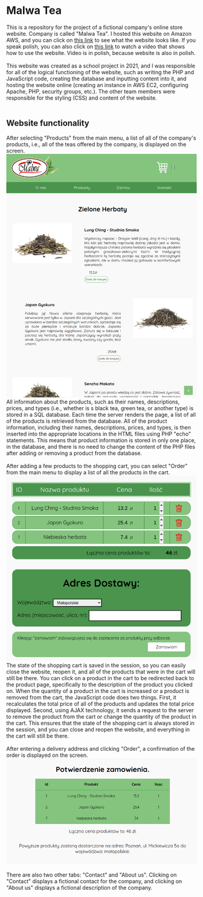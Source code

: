 # Malwa Tea

This is a repository for the project of a fictional company's online store website. Company is called "Malwa Tea". I hosted this website on Amazon AWS, and you can click on [this link](http://ec2-52-87-229-246.compute-1.amazonaws.com/) to see what the website looks like. If you speak polish, you can also click on [this link](https://drive.google.com/file/d/1TIuaRz3wrAIUWZIIjwZIPpy4jEbDsXGx/view?usp=share_link) to watch a video that shows how to use the website. Video is in polish, because website is also in polish.<br/><br/>
This website was created as a school project in 2021, and I was responsible for all of the logical functioning of the website, such as writing the PHP and JavaScript code, creating the database and inputting content into it, and hosting the website online (creating an instance in AWS EC2, configuring Apache, PHP, security groups, etc.). The other team members were responsible for the styling (CSS) and content of the website.<br/><br/>
## Website functionality
After selecting "Products" from the main menu, a list of all of the company's products, i.e., all of the teas offered by the company, is displayed on the screen.
![products](img/products.png)<br/>
All information about the products, such as their names, descriptions, prices, and types (i.e., whether is s black tea, green tea, or another type) is stored in a SQL database. Each time the server renders the page, a list of all of the products is retrieved from the database. All of the product information, including their names, descriptions, prices, and types, is then inserted into the appropriate locations in the HTML files using PHP "echo" statements. This means that product information is stored in only one place, in the database, and there is no need to change the content of the PHP files after adding or removing a product from the database.<br/><br/>
After adding a few products to the shopping cart, you can select "Order" from the main menu to display a list of all the products in the cart.
![products](img/cart.png)<br/>
The state of the shopping cart is saved in the session, so you can easily close the website, reopen it, and all of the products that were in the cart will still be there. You can click on a product in the cart to be redirected back to the product page, specifically to the description of the product you clicked on. When the quantity of a product in the cart is increased or a product is removed from the cart, the JavaScript code does two things. First, it recalculates the total price of all of the products and updates the total price displayed. Second, using AJAX technology, it sends a request to the server to remove the product from the cart or change the quantity of the product in the cart. This ensures that the state of the shopping cart is always stored in the session, and you can close and reopen the website, and everything in the cart will still be there.<br/><br/>
After entering a delivery address and clicking "Order", a confirmation of the order is displayed on the screen.
![order_confirmation](img/order_confirmation.png)
<br/><br/>
There are also two other tabs: "Contact" and "About us". Clicking on "Contact" displays a fictional contact for the company, and clicking on "About us" displays a fictional description of the company.